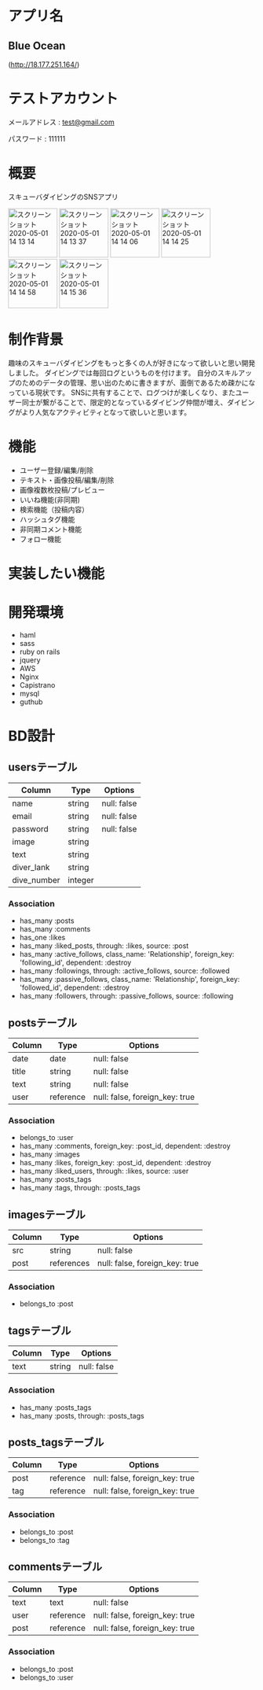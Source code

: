 # アプリ名
## Blue Ocean
(http://18.177.251.164/)
# テストアカウント
メールアドレス  : test@gmail.com

パスワード      : 111111

# 概要
スキューバダイビングのSNSアプリ

<img width="100" alt="スクリーンショット 2020-05-01 14 13 14" src="https://user-images.githubusercontent.com/29420211/80783924-571c4280-8bb6-11ea-9ac1-7c517a0105e7.png">    <img width="100" alt="スクリーンショット 2020-05-01 14 13 37" src="https://user-images.githubusercontent.com/29420211/80783939-600d1400-8bb6-11ea-9345-af85b4043556.png">    <img width="100" alt="スクリーンショット 2020-05-01 14 14 06" src="https://user-images.githubusercontent.com/29420211/80783942-626f6e00-8bb6-11ea-966e-25425807668b.png">    <img width="100" alt="スクリーンショット 2020-05-01 14 14 25" src="https://user-images.githubusercontent.com/29420211/80783987-7e730f80-8bb6-11ea-8f8e-df48ac2ac786.png">    <img width="100" alt="スクリーンショット 2020-05-01 14 14 58" src="https://user-images.githubusercontent.com/29420211/80783991-829f2d00-8bb6-11ea-9757-4d46ca778c20.png">    <img width="100" alt="スクリーンショット 2020-05-01 14 15 36" src="https://user-images.githubusercontent.com/29420211/80783993-8337c380-8bb6-11ea-8d5b-96e8b4cd1f1f.png">


# 制作背景
趣味のスキューバダイビングをもっと多くの人が好きになって欲しいと思い開発しました。
ダイビングでは毎回ログというものを付けます。
自分のスキルアップのためのデータの管理、思い出のために書きますが、面倒であるため疎かになっている現状です。
SNSに共有することで、ログつけが楽しくなり、またユーザー同士が繋がることで、限定的となっているダイビング仲間が増え、ダイビングがより人気なアクティビティとなって欲しいと思います。

# 機能
- ユーザー登録/編集/削除
- テキスト・画像投稿/編集/削除
- 画像複数枚投稿/プレビュー
- いいね機能(非同期)
- 検索機能（投稿内容）
- ハッシュタグ機能
- 非同期コメント機能
- フォロー機能

# 実装したい機能

# 開発環境
- haml
- sass
- ruby on rails
- jquery
- AWS
- Nginx
- Capistrano
- mysql
- guthub

# BD設計
## usersテーブル
|Column|Type|Options|
|------|----|-------|
|name|string|null: false|
|email|string|null: false|
|password|string|null: false|
|image|string|
|text|string|
|diver_lank|string|
|dive_number|integer|
### Association
- has_many  :posts
- has_many  :comments
- has_one   :likes
- has_many  :liked_posts, through: :likes, source: :post
- has_many  :active_follows, class_name: 'Relationship',
                            foreign_key: 'following_id',
                            dependent: :destroy
- has_many  :followings, through: :active_follows, source: :followed
- has_many  :passive_follows, class_name: 'Relationship',
                            foreign_key: 'followed_id',
                            dependent: :destroy
- has_many  :followers, through: :passive_follows, source: :following


## postsテーブル
|Column|Type|Options|
|------|----|-------|
|date|date|null: false|
|title|string|null: false|
|text|string|null: false|
|user|reference|null: false, foreign_key: true|
### Association
- belongs_to :user
- has_many   :comments, foreign_key: :post_id, dependent: :destroy
- has_many   :images
- has_many   :likes, foreign_key: :post_id, dependent: :destroy
- has_many   :liked_users, through: :likes, source: :user
- has_many   :posts_tags
- has_many   :tags,  through:  :posts_tags


## imagesテーブル
|Column|Type|Options|
|------|----|-------|
|src|string|null: false|
|post|references|null: false, foreign_key: true|
### Association
- belongs_to :post


## tagsテーブル
|Column|Type|Options|
|------|----|-------|
|text|string|null: false|
### Association
- has_many :posts_tags
- has_many  :posts,  through:  :posts_tags


## posts_tagsテーブル
|Column|Type|Options|
|------|----|-------|
|post|reference|null: false, foreign_key: true|
|tag|reference|null: false, foreign_key: true|
### Association
- belongs_to :post
- belongs_to :tag

## commentsテーブル
|Column|Type|Options|
|------|----|-------|
|text|text|null: false|
|user|reference|null: false, foreign_key: true|
|post|reference|null: false, foreign_key: true|
### Association
- belongs_to :post
- belongs_to :user



